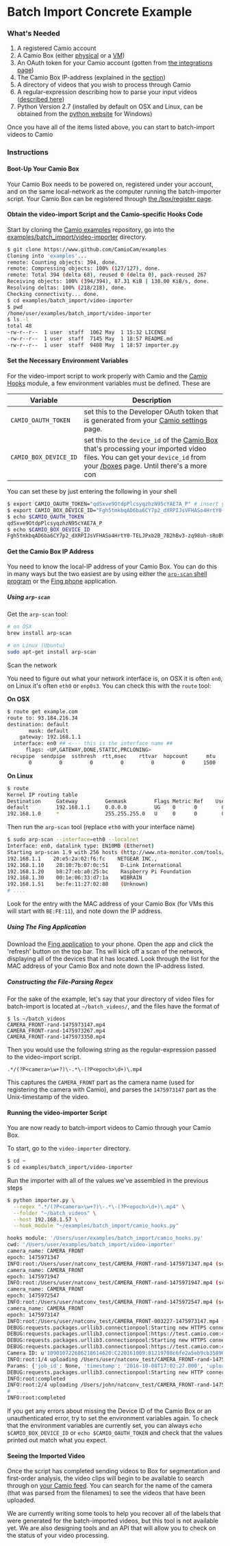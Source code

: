 Batch Import Concrete Example
========================

### What's Needed

1. A registered Camio account
2. A Camio Box (either [physical](https://www.camio.com/box) or a [VM](https://www.camio.com/box/vm))
3. An OAuth token for your Camio account (gotten from [the integrations page](https://www.camio.com/settings/integrations))
4. The Camio Box IP-address (explained in the [section](#get-the-camio-box-ip-address))
5. A directory of videos that you wish to process through Camio
6. A regular-expression describing how to parse your input videos ([described here](#constructing-the-file-parsing-regex))
7. Python Version 2.7 (installed by default on OSX and Linux, can be obtained from the [python website](https://www.python.org/downloads/windows/) for Windows)

Once you have all of the items listed above, you can start to batch-import videos to Camio

### Instructions

#### Boot-Up Your Camio Box

Your Camio Box needs to be powered on, registered under your account, and on the same local-network as the computer running the batch-importer script.
Your Camio Box can be registered through [the /box/register page](https://www.camio.com/box/register).

#### Obtain the video-import Script and the Camio-specific Hooks Code

Start by cloning the [Camio examples](https://www.github.com/CamioCam/examples) repository, go into the 
[examples/batch_import/video-importer](examples/batch_import/video-importer) directory.

```sh
$ git clone https://www.github.com/CamioCam/examples
Cloning into 'examples'...
remote: Counting objects: 394, done.
remote: Compressing objects: 100% (127/127), done.
remote: Total 394 (delta 68), reused 0 (delta 0), pack-reused 267
Receiving objects: 100% (394/394), 87.31 KiB | 138.00 KiB/s, done.
Resolving deltas: 100% (218/218), done.
Checking connectivity... done.
$ cd examples/batch_import/video-importer
$ pwd
/home/user/examples/batch_import/video-importer
$ ls -l
total 48
-rw-r--r--  1 user  staff  1062 May  1 15:32 LICENSE
-rw-r--r--  1 user  staff  7145 May  1 18:57 README.md
-rw-r--r--  1 user  staff  9408 May  1 18:57 importer.py

```

#### Set the Necessary Environment Variables

For the video-import script to work properly with Camio and the [Camio Hooks](examples/batch_import/camio_hooks.py) module, a few environment 
variables must be defined. These are

| Variable | Description |
| -------- | ------------|
| `CAMIO_OAUTH_TOKEN` | set this to the Developer OAuth token that is generated from your [Camio settings](https://camio.com/settings/integrations#api) page. |
| `CAMIO_BOX_DEVICE_ID` | set this to the `device_id` of the [Camio Box](https://camio.com/box) that's processing your imported video files. You can get your  `device_id` from your [/boxes](https://camio.com/boxes) page. Until there's a more con

You can set these by just entering the following in your shell

```sh
$ export CAMIO_OAUTH_TOKEN="qdSxve9OtdpPlcsyqzhzN95cYAE7A_P" # insert your oauth token here
$ export CAMIO_BOX_DEVICE_ID="Fgh5tmkbqAD6ba6CY7p2_dXRPIJsVFHASo4HrtY0-TELJPxb2B_7B2hBv3-zq98uh-sRoBVgaonxCMpi4CAmLkvmT0fz"
$ echo $CAMIO_OAUTH_TOKEN
qdSxve9OtdpPlcsyqzhzN95cYAE7A_P
$ echo $CAMIO_BOX_DEVICE_ID
Fgh5tmkbqAD6ba6CY7p2_dXRPIJsVFHASo4HrtY0-TELJPxb2B_7B2hBv3-zq98uh-sRoBVgaonxCMpi4CAmLkvmT0fz
```

#### Get the Camio Box IP Address

You need to know the local-IP address of your Camio Box. You can do this in many ways but the two easiest are 
by using either the [`arp-scan` shell program](#using-arp-scan) or the [Fing phone](#using-the-fing-application) application. 
##### Using `arp-scan`

Get the `arp-scan` tool:

```sh
# on OSX
brew install arp-scan

# on Linux (Ubuntu)
sudo apt-get install arp-scan
```

Scan the network

You need to figure out what your network interface is, on OSX it is often `en0`, on Linux it's often `eth0` or `enp0s3`. You can check this
with the `route` tool:

**On OSX**
```sh
$ route get example.com   
route to: 93.184.216.34
destination: default
       mask: default
    gateway: 192.168.1.1
  interface: en0 ## <--- this is the interface name ##
      flags: <UP,GATEWAY,DONE,STATIC,PRCLONING>
 recvpipe  sendpipe  ssthresh  rtt,msec    rttvar  hopcount      mtu     expire
       0         0         0         0         0         0      1500         0
```

**On Linux**
```sh
$ route
Kernel IP routing table
Destination     Gateway         Genmask         Flags Metric Ref    Use Iface 
default         192.168.1.1     0.0.0.0         UG    0      0        0 enp0s3 ## <-- this is the interface name
192.168.1.0     *               255.255.255.0   U     0      0        0 enp0s3
``` 

Then run the `arp-scan` tool (replace `eth0` with your interface name)
```sh
$ sudo arp-scan --interface=eth0 --localnet 
Interface: en0, datalink type: EN10MB (Ethernet)
Starting arp-scan 1.9 with 256 hosts (http://www.nta-monitor.com/tools/arp-scan/)
192.168.1.1    20:e5:2a:02:f6:fc    NETGEAR INC.,
192.168.1.10    28:10:7b:07:0c:51    D-Link International
192.168.1.20    b8:27:eb:a0:25:bc    Raspberry Pi Foundation
192.168.1.30    00:1e:06:33:d7:1a    WIBRAIN
192.168.1.51    be:fe:11:27:02:88    (Unknown)
# ....
```

Look for the entry with the MAC address of your Camio Box (for VMs this will start with `BE:FE:11`), and note down the IP address.

##### Using The Fing Application

Download the [Fing application](https://www.fing.io/) to your phone. Open the app and click the 'refresh' button on the top bar. Ths will kick off a scan
of the network, displaying all of the devices that it has located. Look through the list for the MAC address of your Camio Box and note down the IP-address listed.


##### Constructing the File-Parsing Regex

For the sake of the example, let's say that your directory of video files for batch-import is located at `~/batch_videos/`, and the files have the
format of 

```
$ ls ~/batch_videos
CAMERA_FRONT-rand-1475973147.mp4
CAMERA_FRONT-rand-1475973267.mp4
CAMERA_FRONT-rand-1475973350.mp4
```

Then you would use the following string as the regular-expression passed to the video-import script.

`.*/(?P<camera>\w+?)\-.*\-(?P<epoch>\d+)\.mp4`

This captures the `CAMERA_FRONT` part as the camera name (used for registering the camera with Camio), and parses the `1475973147` part as the Unix-timestamp
of the video.

####  Running the video-importer Script

You are now ready to batch-import videos to Camio through your Camio Box. 

To start, go to the `video-importer` directory.

```sh
$ cd ~
$ cd examples/batch_import/video-importer
```

Run the importer with all of the values we've assembled in the previous steps

```bash
$ python importer.py \
  --regex ".*/(?P<camera>\w+?)\-.*\-(?P<epoch>\d+)\.mp4" \
  --folder "~/batch_videos" \
  --host 192.168.1.57 \
  --hook_module "~/examples/batch_import/camio_hooks.py"

hooks module: '/Users/user/examples/batch_import/camio_hooks.py'
cwd: '/Users/user/examples/batch_import/video-importer'
camera_name: CAMERA_FRONT
epoch: 1475971347
INFO:root:/Users/user/natconv_test/CAMERA_FRONT-rand-1475971347.mp4 (scheduled for upload)
camera_name: CAMERA_FRONT
epoch: 1475971947
INFO:root:/Users/user/natconv_test/CAMERA_FRONT-rand-1475971947.mp4 (scheduled for upload)
camera_name: CAMERA_FRONT
epoch: 1475972547
INFO:root:/Users/user/natconv_test/CAMERA_FRONT-rand-1475972547.mp4 (scheduled for upload)
camera_name: CAMERA_FRONT
epoch: 1475973147
INFO:root:/Users/user/natconv_test/CAMERA_FRONT-003227-1475973147.mp4 (scheduled for upload)
DEBUG:requests.packages.urllib3.connectionpool:Starting new HTTPS connection (1): test.camio.com
DEBUG:requests.packages.urllib3.connectionpool:https://test.camio.com:443 "POST /api/cameras/discovered HTTP/1.1" 200 3244
DEBUG:requests.packages.urllib3.connectionpool:Starting new HTTPS connection (1): test.camio.com
DEBUG:requests.packages.urllib3.connectionpool:https://test.camio.com:443 "GET /api/cameras/discovered HTTP/1.1" 200 3402
Camera ID: u'109010722686218614620:C220161009:81219708c6fe2a5eb9cb35896b8ed78610ce9c6f'
INFO:root:1/4 uploading /Users/user/natconv_test/CAMERA_FRONT-rand-1475971347.mp4
Params: {'job_id': None, 'timestamp': '2016-10-08T17:02:27.000', 'uploaded_on': None, 'filename': '/Users/user/natconv_test/CAMERA_FRONT-rand-1475971347.mp4', 'shard_id': None, 'camera': 'CAMERA_FRONT', 'given_name': 'CAMERA_FRONT.2016-10-08T17:02:27.000.4b0bef93c8b4f6a26f5081630b8ad9fb87bb80e0.mp4', 'key': '4b0bef93c8b4f6a26f5081630b8ad9fb87bb80e0', 'discovered_on': '2017-05-05T12:59:12.476759', 'lat': None, 'lng': None, 'confirmed_on': None, 'size': 372157776}
DEBUG:requests.packages.urllib3.connectionpool:Starting new HTTP connection (1): 192.168.1.13
INFO:root:completed
INFO:root:2/4 uploading /Users/john/natconv_test/CAMERA_FRONT-rand-1475971947.mp4
#  ....
INFO:root:completed
```

If you get any errors about missing the Device ID of the Camio Box or an unauthenticated error, try to set the environment variables again. To check that the environment variables
are currently set, you can always `echo $CAMIO_BOX_DEVICE_ID` or `echo $CAMIO_OAUTH_TOKEN` and check that the values printed out match what you expect.


#### Seeing the Imported Video

Once the script has completed sending videos to Box for segmentation and first-order analysis, the video clips will begin to be available to search through on [your Camio feed](https://www.camio.com/#feed).
You can search for the name of the camera (that was parsed from the filenames) to see the videos that have been uploaded.  

We are currently writing some tools to help you recover all of the labels that were generated for the batch-imported videos, but this tool is not available yet. We are also designing tools and an API
that will allow you to check on the status of your video processing.
